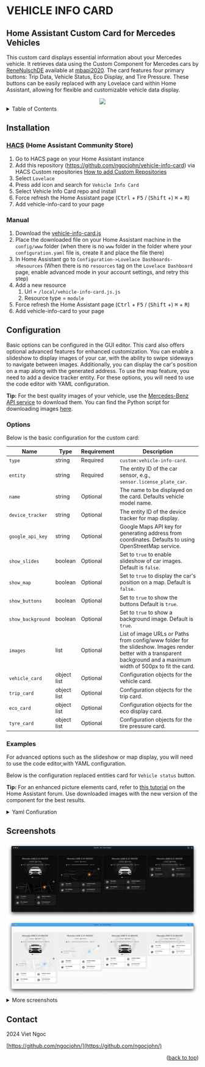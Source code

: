 # VEHICLE INFO CARD

<a name="readme-top"></a>

## Home Assistant Custom Card for Mercedes Vehicles

This custom card displays essential information about your Mercedes vehicle. It retrieves data using the Custom Component for Mercedes cars by [ReneNulschDE](https://github.com/ReneNulschDE/mbapi2020) available at [mbapi2020](https://github.com/ReneNulschDE/mbapi2020). The card features four primary buttons: Trip Data, Vehicle Status, Eco Display, and Tire Pressure. These buttons can be easily replaced with any Lovelace card within Home Assistant, allowing for flexible and customizable vehicle data display.

<div align="center">
<img src="./assets/default-card.gif" />
</div>

<details>
  <summary>Table of Contents</summary>
  <ol>
    <li>
      <a href="#installation">Installation</a>
      <ul>
        <li><a href="#hacs">HACS</a></li>
        <li><a href="#manual">Manual</a></li>
      </ul>
    </li>
    <li>
      <a href="#usage">Usage</a>
      <ul>
        <li><a href="#configuration">Configuration</a></li>
        <li><a href="#options">Options</a></li>
        <li><a href="#example-config">Examples</a></li>
      </ul>
    </li>
    <li><a href="#screenshots">Screenshots</a></li>
    <li><a href="#contributing">Contributing</a></li>
    <li><a href="#license">License</a></li>
  </ol>
</details>

## Installation

### [HACS](https://hacs.xyz) (Home Assistant Community Store)

1. Go to HACS page on your Home Assistant instance
1. Add this repository (https://github.com/ngocjohn/vehicle-info-card) via HACS Custom repositories [How to add Custom Repositories](https://hacs.xyz/docs/faq/custom_repositories/)
1. Select `Lovelace`
1. Press add icon and search for `Vehicle Info Card`
1. Select Vehicle Info Card repo and install
1. Force refresh the Home Assistant page (<kbd>Ctrl</kbd> + <kbd>F5</kbd> / (<kbd>Shift</kbd> +) <kbd>⌘</kbd> + <kbd>R</kbd>)
1. Add vehicle-info-card to your page

### Manual

1. Download the [vehicle-info-card.js](https://github.com/ngocjohn/vehicle-info-card/blob/main/dist/vehicle-info-card.js)
1. Place the downloaded file on your Home Assistant machine in the `config/www` folder (when there is no `www` folder in the folder where your `configuration.yaml` file is, create it and place the file there)
1. In Home Assistant go to `Configuration->Lovelace Dashboards->Resources` (When there is no `resources` tag on the `Lovelace Dashboard` page, enable advanced mode in your account settings, and retry this step)
1. Add a new resource
   1. Url = `/local/vehicle-info-card.js.js`
   1. Resource type = `module`
1. Force refresh the Home Assistant page (<kbd>Ctrl</kbd> + <kbd>F5</kbd> / (<kbd>Shift</kbd> +) <kbd>⌘</kbd> + <kbd>R</kbd>)
1. Add vehicle-info-card to your page

## Configuration

Basic options can be configured in the GUI editor. This card also offers optional advanced features for enhanced customization. You can enable a slideshow to display images of your car, with the ability to swipe sideways to navigate between images. Additionally, you can display the car's position on a map along with the generated address. To use the map feature, you need to add a device tracker entity. For these options, you will need to use the code editor with YAML configuration.

**Tip:** For the best quality images of your vehicle, use the [Mercedes-Benz API service](https://developer.mercedes-benz.com/products/vehicle_images/docs#) to download them. You can find the Python script for downloading images [here](https://gist.github.com/ngocjohn/b1c1f3730cc6f7079ae0d2b3bddd57ad).

### Options

Below is the basic configuration for the custom card:

| Name              | Type        | Requirement | Description                                                                                                                                                            |
| ----------------- | ----------- | ----------- | ---------------------------------------------------------------------------------------------------------------------------------------------------------------------- |
| `type`            | string      | Required    | `custom:vehicle-info-card`.                                                                                                                                            |
| `entity`          | string      | Required    | The entity ID of the car sensor, e.g., `sensor.license_plate_car`.                                                                                                     |
| `name`            | string      | Optional    | The name to be displayed on the card. Defaults vehicle model name.                                                                                                     |
| `device_tracker`  | string      | Optional    | The entity ID of the device tracker for map display.                                                                                                                   |
| `google_api_key`  | string      | Optional    | Google Maps API key for generating address from coordinates. Defaults to using OpenStreetMap service.                                                                  |
| `show_slides`     | boolean     | Optional    | Set to `true` to enable slideshow of car images. Default is `false`.                                                                                                   |
| `show_map`        | boolean     | Optional    | Set to `true` to display the car's position on a map. Default is `false`.                                                                                              |
| `show_buttons`    | boolean     | Optional    | Set to `true` to show the buttons Default is `true`.                                                                                                                   |
| `show_background` | boolean     | Optional    | Set to `true` to show a background image. Default is `true`.                                                                                                           |
| `images`          | list        | Optional    | List of image URLs or Paths from config/www folder for the slideshow. Images render better with a transparent background and a maximum width of 500px to fit the card. |
| `vehicle_card`    | object list | Optional    | Configuration objects for the vehicle card.                                                                                                                            |
| `trip_card`       | object list | Optional    | Configuration objects for the trip card.                                                                                                                               |
| `eco_card`        | object list | Optional    | Configuration objects for the eco display card.                                                                                                                        |
| `tyre_card`       | object list | Optional    | Configuration objects for the tire pressure card.                                                                                                                      |

### Examples

For advanced options such as the slideshow or map display, you will need to use the code editor,with YAML configuration.

Below is the configuration replaced entities card for `Vehicle status` button.

**Tip:** For an enhanced picture elements card, refer to [this tutorial](https://community.home-assistant.io/t/mercedes-me-component/41911/1809) on the Home Assistant forum. Use downloaded images with the new version of the component for the best results.

<details>

<summary>Yaml Confiuration</summary>

<br />

```yaml
- type: custom:vehicle-info-card
  entity: sensor.6z1_2359_car
  name: Mercedes-AMG E 43 4MATIC
  device_tracker: device_tracker.demo_paulus
  show_map: true
  show_slides: true
  show_buttons: true
  show_background: true
  images:
    - /local/benz/benz-1.png
    - /local/benz/benz-2.png
    - /local/benz/benz-3.png
    - /local/benz/benz-4.png
    - /local/benz/benz-5.png
  vehicle_card:
    - type: entities
      show_header_toggle: false
      state_color: true
      title: Vehicle status
      entities:
        - entity: lock.6z1_2359_lock
        - entity: binary_sensor.6z1_2359_park_brake_status
        - entity: binary_sensor.6z1_2359_tire_warning
        - entity: binary_sensor.6z1_2359_low_brake_fluid_warning
        - entity: binary_sensor.6z1_2359_low_coolant_level_warning
        - entity: binary_sensor.6z1_2359_engine_light_warning
        - entity: binary_sensor.6z1_2359_low_wash_water_warning
```

<img src="./assets/card-example-editor.png">

</details>

## Screenshots

<img src="./assets/card-dark.png" />
<img src="./assets/card-light.png" />

<br />

<details>
  <summary> More screenshots </summary>
    <img src="./assets/card-toggled.png" />

<p>
**Tip:** For an enhanced picture elements card, refer to <a href="https://community.home-assistant.io/t/mercedes-me-component/41911/1809"> this tutorial</a> on the Home Assistant forum. Use downloaded images with the new version of the component for the best results.
</p>
    <img src="./assets/car-custom-card-warning.png" />
    <img src="./assets/car-custom-card.png" />
</details>

## Contact

2024 Viet Ngoc

[https://github.com/ngocjohn/](https://github.com/ngocjohn/)

<p align="right">(<a href="#readme-top">back to top</a>)</p>

